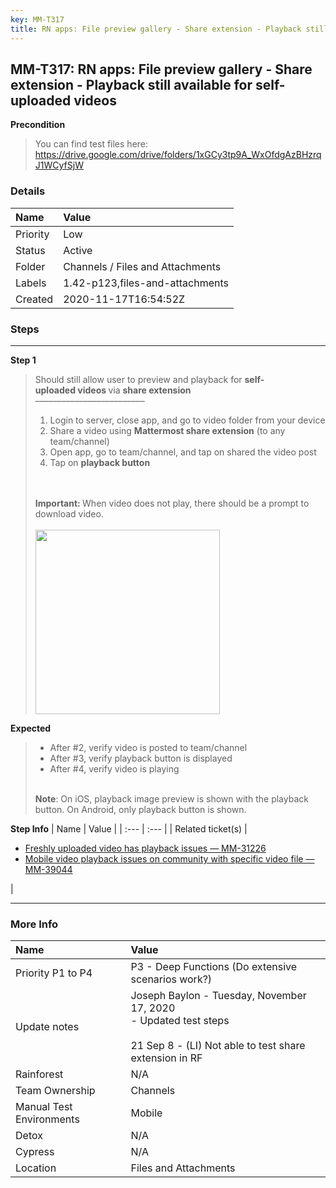 ```yaml
---
key: MM-T317
title: RN apps: File preview gallery - Share extension - Playback still available for self-uploaded videos
---
```


## MM-T317: RN apps: File preview gallery - Share extension - Playback still available for self-uploaded videos

**Precondition**

> <article>You can find test files here: <a href="https://drive.google.com/drive/folders/1xGCy3tp9A_WxOfdgAzBHzrqJ1WCyfSjW" rel="noopener noreferrer" target="_blank">https://drive.google.com/drive/folders/1xGCy3tp9A_WxOfdgAzBHzrqJ1WCyfSjW</a></article>

### Details

| Name     | Value                            |
| :------- | :------------------------------- |
| Priority | Low                              |
| Status   | Active                           |
| Folder   | Channels / Files and Attachments |
| Labels   | 1.42-p123,files-and-attachments  |
| Created  | 2020-11-17T16:54:52Z             |

### Steps

<hr/>

**Step 1**

> <article>Should still allow user to preview and playback for <strong>self-uploaded </strong><strong>videos </strong>via <strong>share extension</strong><br />–––––––––––––––––––––––––<ol><li><span>Login to server, close app, and g</span><span>o to video folder from your device</span></li><li><span>Share a video using <strong>Mattermost share extension</strong> (to any team/channel)</span></li><li><span>Open app, go to team/channel, and tap on shared the video post</span></li><li><span>Tap on <strong>playback button</strong></span></li></ol><br /><br /><span><strong><strong>Important:</strong> </strong>When video does not play, there should be a prompt to download video.<strong><br /><br /><img src="https://smartbear-tm4j-prod-us-west-2-attachment-rich-text.s3.us-west-2.amazonaws.com/embedded-f3277290f945470c4add5d21ef3dc7ca7b74388fc7152bfb6b99ae58c66a95a8-1633396774546-1633396774546.png" class="fr-fic fr-dii" style="width:295px" /><br /></strong></span></article>

**Expected**

> <article><ul><li>After #2, verify video is posted to team/channel</li><li>After #3, verify playback button is displayed</li><li>After #4, verify video is playing</li></ul><br /><strong>Note</strong>: On iOS, playback image preview is shown with the playback button. On Android, only playback button is shown.</article>

**Step Info**
| Name | Value |
| :--- | :--- |
| Related ticket(s) | <ul><li><a href="https://mattermost.atlassian.net/browse/MM-31226">Freshly uploaded video has playback issues — MM-31226</a></li><li><a href="https://mattermost.atlassian.net/browse/MM-39044">Mobile video playback issues on community with specific video file — MM-39044</a></li></ul> |

<hr/>

### More Info

| Name                     | Value                                                                                                                                  |
| :----------------------- | :------------------------------------------------------------------------------------------------------------------------------------- |
| Priority P1 to P4        | P3 - Deep Functions (Do extensive scenarios work?)                                                                                     |
| Update notes             | Joseph Baylon - Tuesday, November 17, 2020<br />- Updated test steps<br /><br />21 Sep 8 - (LI) Not able to test share extension in RF |
| Rainforest               | N/A                                                                                                                                    |
| Team Ownership           | Channels                                                                                                                               |
| Manual Test Environments | Mobile                                                                                                                                 |
| Detox                    | N/A                                                                                                                                    |
| Cypress                  | N/A                                                                                                                                    |
| Location                 | Files and Attachments                                                                                                                  |
